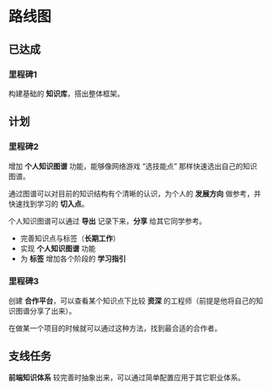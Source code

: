 # 路线图

## 已达成

### 里程碑1

构建基础的 **知识库**，搭出整体框架。

## 计划

### 里程碑2

增加 **个人知识图谱** 功能，能够像网络游戏 “选技能点” 那样快速选出自己的知识图谱。

通过图谱可以对目前的知识结构有个清晰的认识，为个人的 **发展方向** 做参考，并快速找到学习的 **切入点**。

个人知识图谱可以通过 **导出** 记录下来，**分享** 给其它同学参考。

* 完善知识点与标签（**长期工作**）
* 实现 **个人知识图谱** 功能
* 为 **标签** 增加各个阶段的 **学习指引**

### 里程碑3

创建 **合作平台**，可以查看某个知识点下比较 **资深** 的工程师（前提是他将自己的知识图谱分享了出来）。

在做某一个项目的时候就可以通过这种方法，找到最合适的合作者。

## 支线任务

**前端知识体系** 较完善时抽象出来，可以通过简单配置应用于其它职业体系。

